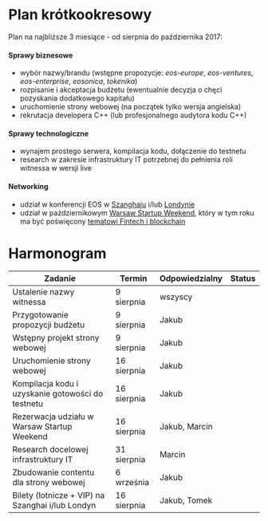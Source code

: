 # Plan krótkookresowy

Plan na najbliższe 3 miesiące - od sierpnia do października 2017:

#### Sprawy biznesowe

- wybór nazwy/brandu (wstępne propozycje: *eos-europe*, *eos-ventures*, *eos-enterprise*, *eosonica*, *tokenika*)
- rozpisanie i akceptacja budżetu (ewentualnie decyzja o chęci pozyskania dodatkowego kapitału)
- uruchomienie strony webowej (na początek tylko wersja angielska)
- rekrutacja developera C++ (lub profesjonalnego audytora kodu C++)

#### Sprawy technologiczne

- wynajem prostego serwera, kompilacja kodu, dołączenie do testnetu
- research w zakresie infrastruktury IT potrzebnej do pełnienia roli witnessa w wersji live

#### Networking

- udział w konferencji EOS w [Szanghaju](http://blockchainlabs.org/summit2017/index_en.html) i/lub [Londynie](https://blockchainlive.com/adopter-agenda/)
- udział w październikowym  [Warsaw Startup Weekend](http://swwaw.com/), który w tym roku ma być poświęcony [tematowi Fintech i blockchain](https://www.facebook.com/StartupWeekendWarsaw/?hc_ref=ARQ3SlBsXfmfHyXozIEvzHnzrnEm74CqOhhLeKjB9ZtSzTJBohO4GeH75j7Krx4Txcc&fref=nf)

# Harmonogram

| Zadanie                                  | Termin      | Odpowiedzialny | Status |
| ---------------------------------------- | ----------- | -------------- | ------ |
| Ustalenie nazwy witnessa                 | 9 sierpnia  | wszyscy        |        |
| Przygotowanie propozycji budżetu         | 9 sierpnia  | Jakub          |        |
| Wstępny projekt strony webowej           | 9 sierpnia  | Jakub          |        |
| Uruchomienie strony webowej              | 16 sierpnia | Jakub          |        |
| Kompilacja kodu i uzyskanie gotowości do testnetu | 16 sierpnia | Jakub          |        |
| Rezerwacja udziału w Warsaw Startup Weekend | 16 sierpnia | Jakub, Marcin  |        |
| Research docelowej infrastruktury IT     | 31 sierpnia | Marcin         |        |
| Zbudowanie contentu dla strony webowej   | 6 września  | Jakub          |        |
| Bilety (lotnicze + VIP) na Szanghai i/lub Londyn | 16 sierpnia | Jakub, Tomek   |        |